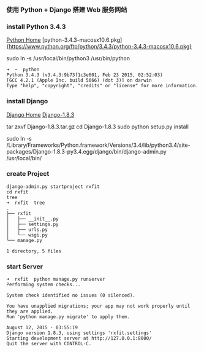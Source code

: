 ### 使用 Python + Django 搭建 Web 服务网站

### install Python 3.4.3

[Python Home](https://www.python.org/)  [python-3.4.3-macosx10.6.pkg]{https://www.python.org/ftp/python/3.4.3/python-3.4.3-macosx10.6.pkg}

sudo ln -s /usr/local/bin/python3 /usr/bin/python

```
➜  ~  python
Python 3.4.3 (v3.4.3:9b73f1c3e601, Feb 23 2015, 02:52:03) 
[GCC 4.2.1 (Apple Inc. build 5666) (dot 3)] on darwin
Type "help", "copyright", "credits" or "license" for more information.
```

### install Django 

[Django Home](https://www.djangoproject.com/)
[Django-1.8.3](https://www.djangoproject.com/m/releases/1.8/Django-1.8.3.tar.gz)

tar zxvf Django-1.8.3.tar.gz
cd Django-1.8.3 
sudo python setup.py install

sudo ln -s /Library/Frameworks/Python.framework/Versions/3.4/lib/python3.4/site-packages/Django-1.8.3-py3.4.egg/django/bin/django-admin.py /usr/local/bin/

### create Project

```
django-admin.py startproject rxfit
cd rxfit
tree
➜  rxfit  tree
.
├── rxfit
│   ├── __init__.py
│   ├── settings.py
│   ├── urls.py
│   └── wsgi.py
└── manage.py

1 directory, 5 files
```

### start Server

```
➜  rxfit  python manage.py runserver
Performing system checks...

System check identified no issues (0 silenced).

You have unapplied migrations; your app may not work properly until they are applied.
Run 'python manage.py migrate' to apply them.

August 12, 2015 - 03:55:19
Django version 1.8.3, using settings 'rxfit.settings'
Starting development server at http://127.0.0.1:8000/
Quit the server with CONTROL-C.
```







